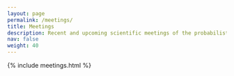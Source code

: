 ```yaml
---
layout: page
permalink: /meetings/
title: Meetings
description: Recent and upcoming scientific meetings of the probabilistic numerics community.
nav: false
weight: 40
---
```



{% include meetings.html %}
